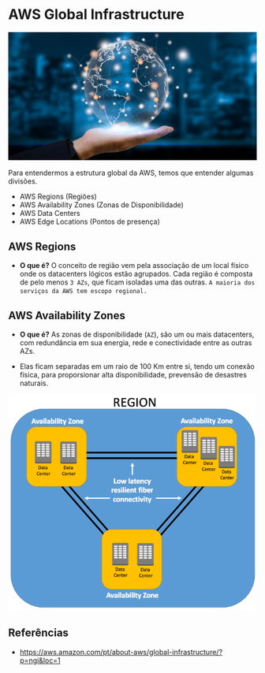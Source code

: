 # AWS Global Infrastructure

![AWS Global infrastructure](../imgs/AWS-Global-Infrastructure.png)

Para entendermos a estrutura global da AWS, temos que entender algumas divisões.

- AWS Regions (Regiões)
- AWS Availability Zones (Zonas de Disponibilidade)
- AWS Data Centers
- AWS Edge Locations (Pontos de presença)

## AWS Regions

- **O que é?** O conceito de região vem pela associação de um local físico onde os datacenters lógicos estão agrupados. Cada região é composta de pelo menos `3 AZs`, que ficam isoladas uma das outras. `A maioria dos serviços da AWS tem escopo regional.`

## AWS Availability Zones

- **O que é?** As zonas de disponibilidade (`AZ`), são um ou mais datacenters, com redundância em sua energia, rede e conectividade entre as outras AZs.

- Elas ficam separadas em um raio de 100 Km entre si, tendo um conexão física, para proporsionar alta disponibilidade, prevensão de desastres naturais. 

![AZs](../imgs/availability-zones.png)

## Referências

- https://aws.amazon.com/pt/about-aws/global-infrastructure/?p=ngi&loc=1
